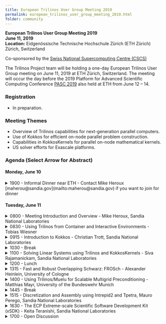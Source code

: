 ```yaml
---
title: European Trilinos User Group Meeting 2019
permalink: european_trilinos_user_group_meeting_2019.html
folder: community
---
```


**European Trilinos User Group Meeting 2019**  
**June 11, 2019**  
**Location:**
Eidgenössische Technische Hochschule Zürich (ETH Zürich)
Zürich, Switzerland

Co-sponsored by the [Swiss National Supercomputing Centre (CSCS)](https://www.cscs.ch)

The Trilinos Project team will be holding a one-day European Trilinos User Group meeting on June 11, 2019 at ETH Zürich, Switzerland.  The meeting will occur the day before the 2019 Platform for Advanced Scientific Computing Conference [PASC 2019](https://pasc19.pasc-conference.org) also held at ETH from June 12 – 14.

### Registration
- In preparation.

### Meeting Themes
- Overview of Trilinos capabilities for next-generation parallel computers.
- Use of Kokkos for efficient on-node parallel problem construction.
- Capabilities in KokkosKernels for parallel on-node mathematical kernels.
- US solver efforts for Exascale platforms.

### Agenda (Select Arrow for Abstract)

#### Monday, June 10

<details>
<summary>
1900  - Informal Dinner near ETH - Contact Mike Heroux [maherou@sandia.gov](mailto:maherou@sandia.gov) if you want to join for dinner
</summary>
    Location - TBD
</details>


#### Tuesday, June 11

<details>
<summary>
0800 - Meeting Introduction and Overview - Mike Heroux, Sandia National Laboratories
</summary>
    Trilinos is a large collection of scientific libraries for high performance computing, encompassing a variety of solvers and problem construction capabilities for current and emerging platforms.  In this one-day meeting, we will provide an overview and update of Trilinos for people interested in developing capabilities for next-generation computing platforms, including GPUs, manycore and vector processors.  This first presentation will provide a brief overview of the day and also discuss the broader context of US Exascale efforts related to scientific libraries.
</details>

<details>
<summary>
0830 - Using Trilinos from Container and Interactive Environments - Tobias Wiesner
</summary>
    In this presentation, we describe Docker and Jupyter environments that support portable and interactive use of Trilinos.
</details>

<details>
<summary>
0915 - Introduction to Kokkos - Christian Trott, Sandia National Laboratories
</summary>
    Kokkos provides the node-parallel performance portability layer for Trilinos and applications.  In this presentation, we provide a brief introduction, a description of the Kokkos design and instructions for how to use Kokkos to obtain efficient portable performance on CPUs, GPUs and manycore processors.
</details>

<details>
<summary>
1030 - Break
</summary>
    Coffee, tea and small refreshments are available at the break.
</details>
<details>
<summary>
1100 - Solving Linear Systems using Trilinos and KokkosKernels - Siva Rajamanickam, Sandia National Laboratories
</summary>
Trilinos provides a rich collection of linear solver capabilities in a variety of packages.  In addition, KokkosKernels provides node-parallel solver components that can be used in combination with other Trilinos capabilities or independently.  In this presentation, we give an overview of the new capabilities that are focused on effective use of emerging scalable systems with parallel nodes.
</details>
<details>
<summary>
1200 - Lunch
</summary>
    Lunch is provided on site at the meeting as part of the registration fee.
</details>

<details>
<summary>
1315 - Fast and Robust Overlapping Schwarz: FROSch - Alexander Heinlein, University of Cologne
</summary>
    [FROSch](https://shylu-frosch.github.io) is a Trilinos-compatible software library for parallel overlapping Schwarz preconditioning.  This presentation provides an overview of FROSch and how to use it to robustly solve large sparse linear systems.
</details>

<details>
<summary>
1400 - Using Trilinos/Muelu for Scalable Multigrid Preconditioning - Matthias Mayr, University of the Bundeswehr Munich
</summary>
    Muelu is the next-generation Trilinos algebraic multigrid preconditioner.  In this presentation we show how to effectively use Muelu for large sparse linear systems.
</details>

<details>
<summary>
1445 - Break
</summary>
        Coffee, tea and small refreshments are available at the break.
</details>

<details>
<summary>
    1515 - Discretization and Assembly using Intrepid2 and Tpetra, Mauro Perego, Sandia National Laboratories
</summary>
  Intrepid2 is a performance portable C++ toolkit for the local assembly of high-order compatible finite elements. Performance portability is achieved through the Kokkos programming model. In this talk we introduce Intrepid2 and its capabilities. We then demonstrate how to discretize partial differential equations and assemble the associated finite element matrices and right-hand sides using the Trilinos linear algebra package Tpetra. Finally, we give a brief overview of other discretization tools available in Trilinos.
</details>
<details>
<summary>
1630 - The ECP Extreme-scale Scientific Software Development Kit (xSDK) - Keita Teranishi, Sandia National Laboratories
</summary>
    The [xSDK](https://xsdk.info) is a community effort to provide coordination and improved common experience with a growing collection of popular math libraries, including hypre, PETSc, SuperLU, Trilinos and more.  In this presentation, we give an overview of the xSDK and how it can be useful to math libraries users.
</details>

<details>
<summary>
1700 - Open Discussion
</summary>
    The remainder of the meeting will be used to conduct a guided discussion with attendees.
</details>
